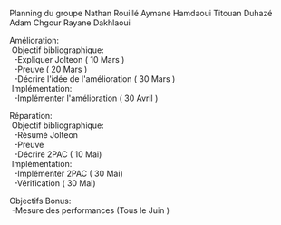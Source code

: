 Planning du groupe  Nathan Rouillé Aymane Hamdaoui Titouan Duhazé Adam Chgour Rayane Dakhlaoui  

Amélioration:  
&nbsp;Objectif bibliographique:  
&nbsp;&nbsp;-Expliquer Jolteon                         ( 10 Mars )  
&nbsp;&nbsp;-Preuve                                    ( 20 Mars )  
&nbsp;&nbsp;-Décrire l'idée de l'amélioration          ( 30 Mars )  
&nbsp;Implémentation:  
&nbsp;&nbsp;-Implémenter l'amélioration                ( 30 Avril )  

Réparation:  
&nbsp;Objectif bibliographique:  
&nbsp;&nbsp;-Résumé Jolteon  
&nbsp;&nbsp;-Preuve  
&nbsp;&nbsp;-Décrire 2PAC                              ( 10 Mai)  
&nbsp;Implémentation:  
&nbsp;&nbsp;-Implémenter 2PAC                          ( 30 Mai)  
&nbsp;&nbsp;-Vérification                              ( 30 Mai)  

Objectifs Bonus:                                     
&nbsp;-Mesure des performances                       (Tous le  Juin )  



